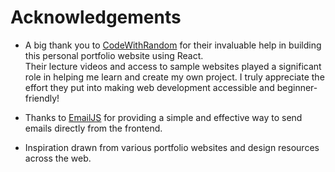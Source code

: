 # Acknowledgements

- A big thank you to [CodeWithRandom](https://www.codewithrandom.com/) for their invaluable help in building this personal portfolio website using React.  
  Their lecture videos and access to sample websites played a significant role in helping me learn and create my own project. I truly appreciate the effort they put into making web development accessible and beginner-friendly!

- Thanks to [EmailJS](https://www.emailjs.com/) for providing a simple and effective way to send emails directly from the frontend.

- Inspiration drawn from various portfolio websites and design resources across the web.
